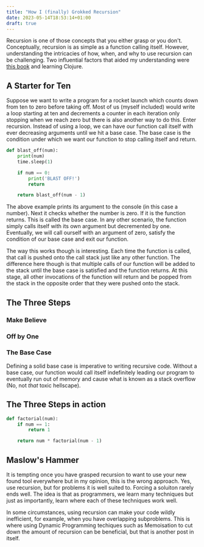 ```yaml
---
title: "How I (finally) Grokked Recursion"
date: 2023-05-14T18:53:14+01:00
draft: true
---
```


Recursion is one of those concepts that you either grasp or you don't. Conceptually, recursion is as simple as a function calling itself. 
However, understanding the intricacies of how, when, and why to use recursion can be challenging. Two influential factors that 
aided my understanding were [this book](https://media.pragprog.com/newsletters/2020-08-13.html) and learning Clojure.

## A Starter for Ten

Suppose we want to write a program for a rocket launch which counts down from ten to zero before taking off. Most of us (myself included)
would write a loop starting at ten and decrements a counter in each iteration only stopping when we reach zero but there is also another
way to do this. Enter recursion. Instead of using a loop, we can have our function call itself with ever decreasing arguments until we hit
a base case. The base case is the condition under which we want our function to stop calling itself and return.

```python
def blast_off(num):
    print(num)
    time.sleep(1)

    if num == 0:
        print('BLAST OFF!')
        return

    return blast_off(num - 1)
```

The above example prints its argument to the console (in this case a number). Next it checks whether the number is zero. If it is the
function returns. This is called the base case. In any other scenario, the function simply calls itself with its own argument but decremented 
by one. Eventually, we will call ourself with an argument of zero, satisfy the condition of our base case and exit our function.

The way this works though is interesting. Each time the function is called, that call is pushed onto the call stack just like any other function.
The difference here though is that multiple calls of our function will be added to the stack until the base case is satisfied and the function
returns. At this stage, all other invocations of the function will return and be popped from the stack in the opposite order that they 
were pushed onto the stack.

## The Three Steps

### Make Believe

### Off by One

### The Base Case

Defining a solid base case is imperative to writing recursive code. Without a base case, our function would call itself indefinitely leading
our program to eventually run out of memory and cause what is known as a stack overflow (No, not _that_ toxic hellscape).

## The Three Steps in action

```python
def factorial(num):
    if num == 1:
        return 1

    return num * factorial(num - 1)
```

## Maslow's Hammer

It is tempting once you have grasped recursion to want to use your new found tool everywhere but in my opinion, this is the wrong approach.
Yes, use recursion, but for problems it is well suited to. Forcing a soluiton rarely ends well. The idea is that as programmers, we learn many 
techniques but just as importantly, learn where each of these techniques work well.

In some circumstances, using recursion can make your code wildly inefficient, for example, when you have overlapping subproblems. This is where 
using Dynamic Programming techiques such as Memoisation to cut down the amount of recursion can be beneficial, but that is another post in itself.
